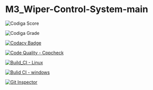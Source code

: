 # M3_Wiper-Control-System-main


![Codiga Score](https://api.codiga.io/project/33492/score/svg)

![Codiga Grade](https://api.codiga.io/project/33492/status/svg)

[![Codacy Badge](https://app.codacy.com/project/badge/Grade/c81251d62bfe409294e3041717ccecf9)](https://www.codacy.com/gh/alekyaleela/M3_Wiper-Control-System-main/dashboard?utm_source=github.com&amp;utm_medium=referral&amp;utm_content=alekyaleela/M3_Wiper-Control-System-main&amp;utm_campaign=Badge_Grade)

[![Code Quality - Cppcheck](https://github.com/alekyaleela/M3_Wiper-Control-System-main/actions/workflows/c-cpp.yml/badge.svg)](https://github.com/alekyaleela/M3_Wiper-Control-System-main/actions/workflows/c-cpp.yml)

[![Build_CI - Linux](https://github.com/alekyaleela/M3_Wiper-Control-System-main/actions/workflows/Linux.yml/badge.svg)](https://github.com/alekyaleela/M3_Wiper-Control-System-main/actions/workflows/Linux.yml)


[![Bulid CI - windows](https://github.com/alekyaleela/M2_Embedded_Seat_Heating_System/actions/workflows/Windows.yml/badge.svg)](https://github.com/alekyaleela/M2_Embedded_Seat_Heating_System/actions/workflows/Windows.yml)

[![Git Inspector](https://github.com/alekyaleela/M3_Wiper-Control-System-main/actions/workflows/GitInspector.yml/badge.svg)](https://github.com/alekyaleela/M3_Wiper-Control-System-main/actions/workflows/GitInspector.yml)
